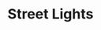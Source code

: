 ---
schema: default
title: Street Lights
organization: Dundee City Council
notes: >-
    The street lighting in Dundee is delivered through the [Street Lighting Partnership](https://www.dundeecity.gov.uk/service-area/city-development/roads-and-transportation/street-lighting).  

    This dataset includes locations of all street lights in the city that are operated by the partnership, and includes details of the light type and column height.   

    You can [report a fault](https://my.dundeecity.gov.uk/service/Street_Lighting_Fault___Report_it) online - let us know in the comments if you would be interested in an API to report faults using the light data this dataset. 
resources:
  - name: Street Lights CSV
  - url: >-
      http://inspire.dundeecity.gov.uk/geoserver/opendata/wfs?version=2.0.0&service=wfs&request=GetFeature&typeName=opendata:v_street_lights&outputFormat=csv
  - format: CSV

  - name: Street Lights ZIP
  - url: >-
      http://inspire.dundeecity.gov.uk/geoserver/opendata/wfs?version=2.0.0&service=wfs&request=GetFeature&typeName=opendata:v_street_lights&outputFormat=SHAPE-ZIP
  - format: ZIP

  - name: Street Lights GEOJSON
  - url: >-
      http://inspire.dundeecity.gov.uk/geoserver/opendata/wfs?version=2.0.0&service=wfs&request=GetFeature&typeName=opendata:v_street_lights&outputFormat=application/json
  - format: GEOJSON

  - name: Street Lights WMS
  - url: >-
      http://inspire.dundeecity.gov.uk/geoserver/opendata/wms?service=Wms&version=1.3.0&request=getCapabilities
  - format: WMS

  - name: Street Lights WFS
  - url: >-
      http://inspire.dundeecity.gov.uk/geoserver/opendata/wfs?service=WFS&version=2.0.0&request=getCapabilities
  - format: WFS
license: Open Government Licence 3.0 (United Kingdom)
category:

  - lighting,transport,street-assets
maintainer: Dundee City Council
maintainer_email: someone@example.com
---